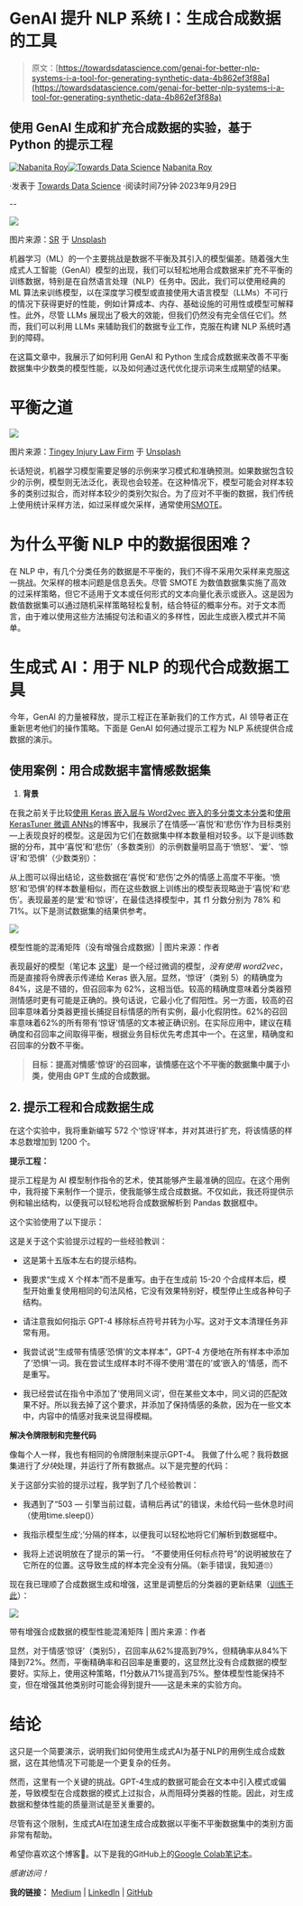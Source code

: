 # GenAI 提升 NLP 系统 I：生成合成数据的工具

> 原文：[https://towardsdatascience.com/genai-for-better-nlp-systems-i-a-tool-for-generating-synthetic-data-4b862ef3f88a](https://towardsdatascience.com/genai-for-better-nlp-systems-i-a-tool-for-generating-synthetic-data-4b862ef3f88a)

## 使用 GenAI 生成和扩充合成数据的实验，基于 Python 的提示工程

[](https://nroy0110.medium.com/?source=post_page-----4b862ef3f88a--------------------------------)[![Nabanita Roy](../Images/83ab7766a28c79371ebf9517e1f273d2.png)](https://nroy0110.medium.com/?source=post_page-----4b862ef3f88a--------------------------------)[](https://towardsdatascience.com/?source=post_page-----4b862ef3f88a--------------------------------)[![Towards Data Science](../Images/a6ff2676ffcc0c7aad8aaf1d79379785.png)](https://towardsdatascience.com/?source=post_page-----4b862ef3f88a--------------------------------) [Nabanita Roy](https://nroy0110.medium.com/?source=post_page-----4b862ef3f88a--------------------------------)

·发表于 [Towards Data Science](https://towardsdatascience.com/?source=post_page-----4b862ef3f88a--------------------------------) ·阅读时间7分钟·2023年9月29日

--

![](../Images/2c632c9d6ff85d169081e0ad66f249ac.png)

图片来源：[SR](https://unsplash.com/@lemonmelon?utm_source=medium&utm_medium=referral) 于 [Unsplash](https://unsplash.com/?utm_source=medium&utm_medium=referral)

机器学习（ML）的一个主要挑战是数据不平衡及其引入的模型偏差。随着强大生成式人工智能（GenAI）模型的出现，我们可以轻松地用合成数据来扩充不平衡的训练数据，特别是在自然语言处理（NLP）任务中。因此，我们可以使用经典的 ML 算法来训练模型，以在深度学习模型或直接使用大语言模型（LLMs）不可行的情况下获得更好的性能，例如计算成本、内存、基础设施的可用性或模型可解释性。此外，尽管 LLMs 展现出了极大的效能，但我们仍然没有完全信任它们。然而，我们可以利用 LLMs 来辅助我们的数据专业工作，克服在构建 NLP 系统时遇到的障碍。

在这篇文章中，我展示了如何利用 GenAI 和 Python 生成合成数据来改善不平衡数据集中少数类的模型性能，以及如何通过迭代优化提示词来生成期望的结果。

# 平衡之道

![](../Images/086715743b0108b8c9033b978701d277.png)

图片来源：[Tingey Injury Law Firm](https://unsplash.com/@tingeyinjurylawfirm?utm_source=medium&utm_medium=referral) 于 [Unsplash](https://unsplash.com/?utm_source=medium&utm_medium=referral)

长话短说，机器学习模型需要足够的示例来学习模式和准确预测。如果数据包含较少的示例，模型则无法泛化，表现也会较差。在这种情况下，模型可能会对样本较多的类别过拟合，而对样本较少的类别欠拟合。为了应对不平衡的数据，我们传统上使用统计采样方法，如过采样或欠采样，通常使用[SMOTE](https://www.geeksforgeeks.org/ml-handling-imbalanced-data-with-smote-and-near-miss-algorithm-in-python/)。

# 为什么平衡 NLP 中的数据很困难？

在 NLP 中，有几个分类任务的数据是不平衡的，我们不得不采用欠采样来克服这一挑战。欠采样的根本问题是信息丢失。尽管 SMOTE 为数值数据集实施了高效的过采样策略，但它不适用于文本或任何形式的文本向量化表示或嵌入。这是因为数值数据集可以通过随机采样策略轻松复制，结合特征的概率分布。对于文本而言，由于难以使用这些方法捕捉句法和语义的多样性，因此生成嵌入模式并不简单。

# 生成式 AI：用于 NLP 的现代合成数据工具

今年，GenAI 的力量被释放，提示工程正在革新我们的工作方式，AI 领导者正在重新思考他们的操作策略。下面是 GenAI 如何通过提示工程为 NLP 系统提供合成数据的演示。

## 使用案例：用合成数据丰富情感数据集

1.  **背景**

在我之前关于比较[使用 Keras 嵌入层与 Word2vec 嵌入的多分类文本分类](/multiclass-text-classification-using-keras-to-predict-emotions-a-comparison-with-and-without-word-5ef0a5eaa1a0)和[使用 KerasTuner 微调 ANNs](/how-i-improved-the-performance-of-a-multiclass-text-classifier-using-kerastune-and-other-basic-data-161a22625009)的博客中，我展示了在情感—‘喜悦’和‘悲伤’作为目标类别—上表现良好的模型。这是因为它们在数据集中样本数量相对较多。以下是训练数据的分布，其中‘喜悦’和‘悲伤’（多数类别）的示例数量明显高于‘愤怒’、‘爱’、‘惊讶’和‘恐惧’（少数类别）：

从上图可以得出结论，这些数据在‘喜悦’和‘悲伤’之外的情感上高度不平衡。‘愤怒’和‘恐惧’的样本数量相似，而在这些数据上训练出的模型表现略逊于‘喜悦’和‘悲伤’。表现最差的是‘爱’和‘惊讶’，在最佳选择模型中，其 f1 分数分别为 78% 和 71%。以下是测试数据集的结果供参考。

![](../Images/2a83bd0a20bcd5a2e7e2949e2a61fe7d.png)

模型性能的混淆矩阵（没有增强合成数据）| 图片来源：作者

表现最好的模型（笔记本 [这里](https://github.com/royn5618/Medium_Blog_Codes/blob/master/Emotion%20Detection/EmotionClassifier_KerasTuner_2.ipynb)）是一个经过微调的模型，*没有使用 word2vec*，而是直接将令牌表示传递给 Keras 嵌入层。显然，‘惊讶’（类别 5）的精确度为 84%，这是不错的，但召回率为 62%，这相当低。较高的精确度意味着分类器预测情感时更有可能是正确的。换句话说，它最小化了假阳性。另一方面，较高的召回率意味着分类器更擅长捕捉目标情感的所有实例，最小化假阴性。62%的召回率意味着62%的所有带有‘惊讶’情感的文本被正确识别。在实际应用中，建议在精确度和召回率之间取得平衡，根据业务目标优先考虑其中一个。在这里，精确度和召回率的分数不平衡。

> **目标：提高对情感‘惊讶’的召回率，该情感在这个不平衡的数据集中属于小类，使用由 GPT 生成的合成数据。**

## 2\. 提示工程和合成数据生成

在这个实验中，我将重新编写 572 个‘惊讶’样本，并对其进行扩充，将该情感的样本总数增加到 1200 个。

**提示工程：**

提示工程是为 AI 模型制作指令的艺术，使其能够产生最准确的回应。在这个用例中，我将接下来制作一个提示，使我能够生成合成数据。不仅如此，我还将提供示例和输出结构，以便我可以轻松地将合成数据解析到 Pandas 数据框中。

这个实验使用了以下提示：

这是关于这个实验提示过程的一些经验教训：

+   这是第十五版本左右的提示结构。

+   我要求“生成 X 个样本”而不是重写。由于在生成前 15-20 个合成样本后，模型开始重复使用相同的句法风格，它没有效果特别好，模型停止生成各种句子结构。

+   请注意我如何指示 GPT-4 移除标点符号并转为小写。这对于文本清理任务非常有用。

+   我尝试说“生成带有情感‘恐惧’的文本样本”，GPT-4 方便地在所有样本中添加了‘恐惧’一词。我在尝试生成样本时不得不使用‘潜在的’或‘嵌入的’情感，而不是重写。

+   我已经尝试在指令中添加了‘使用同义词’，但在某些文本中，同义词的匹配效果不好。所以我去掉了这个要求，并添加了保持情感的条款，因为在一些文本中，内容中的情感对我来说显得模糊。

**解决令牌限制和完整代码**

像每个人一样，我也有相同的令牌限制来提示GPT-4。 我做了什么呢？我将数据集进行了*分块*处理，并运行了所有数据点。以下是完整的代码：

关于这部分实验的提示过程，我学到了几个经验教训：

+   我遇到了“503 — 引擎当前过载，请稍后再试”的错误，未给代码一些休息时间（使用time.sleep()）

+   我指示模型生成‘;’分隔的样本，以便我可以轻松地将它们解析到数据框中。

+   我将上述说明放在了提示的第一行。 “不要使用任何标点符号”的说明被放在了它所在的位置。这导致生成的样本完全没有分隔。（新手错误，我知道🙄）

现在我已理顺了合成数据生成和增强，这里是调整后的分类器的更新结果（[训练于此](https://github.com/royn5618/Medium_Blog_Codes/blob/master/GenAI_4_NLP_Systems/EmotionClassifier_KerasTuner_2.ipynb)）：

![](../Images/bea951e54bd2fe9008dda7e22f5f0147.png)

带有增强合成数据的模型性能混淆矩阵 | 图片来源：作者

显然，对于情感‘惊讶’（类别5），召回率从62%提高到79%，但精确率从84%下降到72%。然而，平衡精确率和召回率是重要的，这显然比没有合成数据的模型要好。实际上，使用这种策略，f1分数从71%提高到75%。整体模型性能保持不变，但在增强其他类别时可能会得到提升——这是未来的实验方向。

# 结论

这只是一个简要演示，说明我们如何使用生成式AI为基于NLP的用例生成合成数据，这在其他情况下可能是一个更复杂的任务。

然而，这里有一个关键的挑战。GPT-4生成的数据可能会在文本中引入模式或偏差，导致模型在合成数据的模式上过拟合，从而阻碍分类器的性能。因此，对生成数据和整体性能的质量测试是至关重要的。

尽管有这个限制，生成式AI在加速生成合成数据以平衡不平衡数据集中的类别方面非常有帮助。

希望你喜欢这个博客🙂。以下是我的GitHub上的[Google Colab笔记本](https://github.com/royn5618/Medium_Blog_Codes/tree/master/GenAI_4_NLP_Systems)。

*感谢访问！*

**我的链接：** [Medium](https://medium.com/@nroy0110) | [LinkedIn](https://www.linkedin.com/in/nabanita-roy/) | [GitHub](https://github.com/royn5618)
